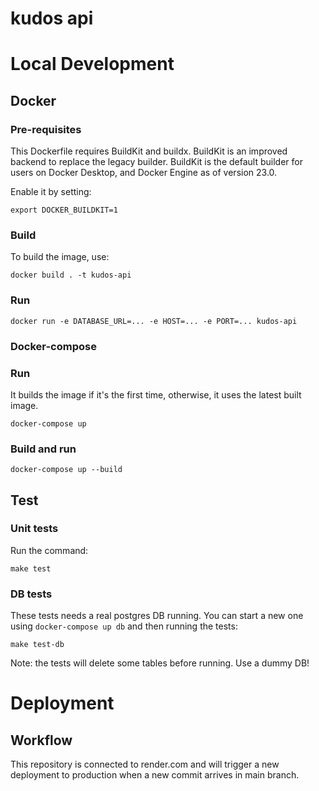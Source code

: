 # kudos api

# Local Development

## Docker

### Pre-requisites

This Dockerfile requires BuildKit and buildx. BuildKit is an improved backend to replace the legacy builder. BuildKit is the default builder for users on Docker Desktop, and Docker Engine as of version 23.0.

Enable it by setting:

`export DOCKER_BUILDKIT=1 `

### Build

To build the image, use:

`docker build . -t kudos-api`

### Run

`docker run -e DATABASE_URL=... -e HOST=... -e PORT=... kudos-api`

### Docker-compose

### Run

It builds the image if it's the first time, otherwise, it uses the latest built image.

`docker-compose up`

### Build and run

`docker-compose up --build`

## Test

### Unit tests

Run the command:

`make test`

### DB tests

These tests needs a real postgres DB running. You can start a new one using `docker-compose up db` and then running the tests:

`make test-db`

Note: the tests will delete some tables before running. Use a dummy DB!

# Deployment

## Workflow

This repository is connected to render.com and will trigger a new deployment to production when a new commit arrives in main branch.
